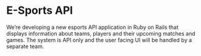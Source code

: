 # E-Sports API

We’re developing a new esports API application in Ruby on Rails that displays information about teams, players and their upcoming matches and games. The system is API only and the user facing UI will be handled by a separate team.
